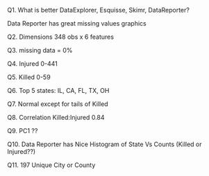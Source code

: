 Q1. What is better DataExplorer, Esquisse, Skimr, DataReporter?

Data Reporter has great missing values graphics

Q2. Dimensions 348 obs x 6 features

Q3. missing data = 0%

Q4. Injured 0-441

Q5. Killed 0-59

Q6. Top 5 states: IL, CA, FL, TX, OH

Q7. Normal except for tails of Killed

Q8. Correlation Killed:Injured 0.84

Q9. PC1 ??

Q10. Data Reporter has Nice Histogram of State Vs Counts (Killed or Injured??)

Q11. 197 Unique City or County



